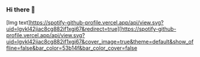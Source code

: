 ### Hi there 👋
[Img text]https://spotify-github-profile.vercel.app/api/view.svg?uid=lgvkl42jiac8cg882if1xgi67&redirect=true][https://spotify-github-profile.vercel.app/api/view.svg?uid=lgvkl42jiac8cg882if1xgi67&cover_image=true&theme=default&show_offline=false&bar_color=53b14f&bar_color_cover=false

<!--
**Yeon-Moo/Yeon-Moo** is a ✨ _special_ ✨ repository because its `README.md` (this file) appears on your GitHub profile.

Here are some ideas to get you started:

- 🔭 I’m currently working on ...
- 🌱 I’m currently learning ...
- 👯 I’m looking to collaborate on ...
- 🤔 I’m looking for help with ...
- 💬 Ask me about ...
- 📫 How to reach me: ...
- 😄 Pronouns: ...
- ⚡ Fun fact: ...
-->
